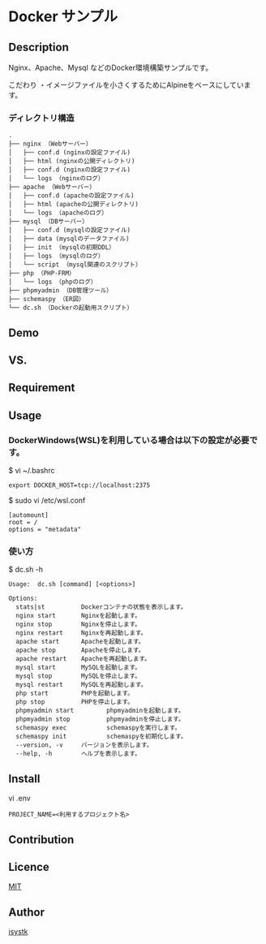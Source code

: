 Docker サンプル
====

## Description

Nginx、Apache、Mysql などのDocker環境構築サンプルです。

こだわり
・イメージファイルを小さくするためにAlpineをベースにしています。

### ディレクトリ構造
```
.
├── nginx （Webサーバー）
│   ├── conf.d (nginxの設定ファイル)
│   ├── html (nginxの公開ディレクトリ)
│   ├── conf.d (nginxの設定ファイル)
│   └── logs （nginxのログ）
├── apache （Webサーバー）
│   ├── conf.d (apacheの設定ファイル)
│   ├── html (apacheの公開ディレクトリ)
│   └── logs （apacheのログ）
├── mysql （DBサーバー）
│   ├── conf.d (mysqlの設定ファイル)
│   ├── data (mysqlのデータファイル)
│   ├── init （mysqlの初期DDL）
│   ├── logs （mysqlのログ）
│   └── script （mysql関連のスクリプト）
├── php （PHP-FRM）
│   └── logs （phpのログ）
├── phpmyadmin （DB管理ツール）
├── schemaspy （ER図）
└── dc.sh （Dockerの起動用スクリプト）
```

## Demo

## VS. 

## Requirement

## Usage

### DockerWindows(WSL)を利用している場合は以下の設定が必要です。
$ vi ~/.bashrc
``` 
export DOCKER_HOST=tcp://localhost:2375
```

$ sudo vi /etc/wsl.conf
``` 
[automount]
root = /
options = "metadata"
```

### 使い方
$ dc.sh -h
```
Usage:  dc.sh [command] [<options>]

Options:
  stats|st          Dockerコンテナの状態を表示します。
  nginx start       Nginxを起動します。
  nginx stop        Nginxを停止します。
  nginx restart     Nginxを再起動します。
  apache start      Apacheを起動します。
  apache stop       Apacheを停止します。
  apache restart    Apacheを再起動します。
  mysql start       MySQLを起動します。
  mysql stop        MySQLを停止します。
  mysql restart     MySQLを再起動します。
  php start         PHPを起動します。
  php stop          PHPを停止します。
  phpmyadmin start         phpmyadminを起動します。
  phpmyadmin stop          phpmyadminを停止します。
  schemaspy exec           schemaspyを実行します。
  schemaspy init           schemaspyを初期化します。
  --version, -v     バージョンを表示します。
  --help, -h        ヘルプを表示します。
```

## Install

vi .env
```
PROJECT_NAME=<利用するプロジェクト名>
```

## Contribution

## Licence

[MIT](https://github.com/isystk/docker-sample/LICENCE)

## Author

[isystk](https://github.com/isystk)


